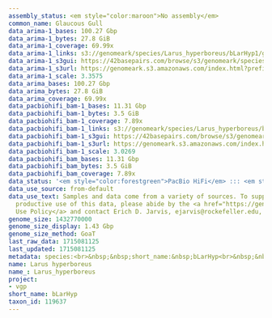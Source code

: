 ```yaml
---
assembly_status: <em style="color:maroon">No assembly</em>
common_name: Glaucous Gull
data_arima-1_bases: 100.27 Gbp
data_arima-1_bytes: 27.8 GiB
data_arima-1_coverage: 69.99x
data_arima-1_links: s3://genomeark/species/Larus_hyperboreus/bLarHyp1/genomic_data/arima/<br>
data_arima-1_s3gui: https://42basepairs.com/browse/s3/genomeark/species/Larus_hyperboreus/bLarHyp1/genomic_data/arima/
data_arima-1_s3url: https://genomeark.s3.amazonaws.com/index.html?prefix=species/Larus_hyperboreus/bLarHyp1/genomic_data/arima/
data_arima-1_scale: 3.3575
data_arima_bases: 100.27 Gbp
data_arima_bytes: 27.8 GiB
data_arima_coverage: 69.99x
data_pacbiohifi_bam-1_bases: 11.31 Gbp
data_pacbiohifi_bam-1_bytes: 3.5 GiB
data_pacbiohifi_bam-1_coverage: 7.89x
data_pacbiohifi_bam-1_links: s3://genomeark/species/Larus_hyperboreus/bLarHyp1/genomic_data/pacbio_hifi/<br>
data_pacbiohifi_bam-1_s3gui: https://42basepairs.com/browse/s3/genomeark/species/Larus_hyperboreus/bLarHyp1/genomic_data/pacbio_hifi/
data_pacbiohifi_bam-1_s3url: https://genomeark.s3.amazonaws.com/index.html?prefix=species/Larus_hyperboreus/bLarHyp1/genomic_data/pacbio_hifi/
data_pacbiohifi_bam-1_scale: 3.0269
data_pacbiohifi_bam_bases: 11.31 Gbp
data_pacbiohifi_bam_bytes: 3.5 GiB
data_pacbiohifi_bam_coverage: 7.89x
data_status: '<em style="color:forestgreen">PacBio HiFi</em> ::: <em style="color:forestgreen">Arima</em>'
data_use_source: from-default
data_use_text: Samples and data come from a variety of sources. To support fair and
  productive use of this data, please abide by the <a href="https://genome10k.soe.ucsc.edu/data-use-policies/">Data
  Use Policy</a> and contact Erich D. Jarvis, ejarvis@rockefeller.edu, with any questions.
genome_size: 1432770000
genome_size_display: 1.43 Gbp
genome_size_method: GoaT
last_raw_data: 1715081125
last_updated: 1715081125
metadata: species:<br>&nbsp;&nbsp;short_name:&nbsp;bLarHyp<br>&nbsp;&nbsp;name:&nbsp;Larus&nbsp;hyperboreus<br>&nbsp;&nbsp;taxon_id:&nbsp;119637<br>&nbsp;&nbsp;common_name:&nbsp;Glaucous&nbsp;Gull<br>&nbsp;&nbsp;order:<br>&nbsp;&nbsp;&nbsp;&nbsp;name:&nbsp;Charadriiformes<br>&nbsp;&nbsp;family:<br>&nbsp;&nbsp;&nbsp;&nbsp;name:&nbsp;Laridae<br>&nbsp;&nbsp;individuals:<br>&nbsp;&nbsp;&nbsp;&nbsp;-&nbsp;short_name:&nbsp;bLarHyp1<br>&nbsp;&nbsp;&nbsp;&nbsp;&nbsp;&nbsp;biosample_id:&nbsp;SAMEA115119300<br>&nbsp;&nbsp;&nbsp;&nbsp;&nbsp;&nbsp;sex:&nbsp;female<br>&nbsp;&nbsp;genome_size:&nbsp;1432770000<br>&nbsp;&nbsp;genome_size_method:&nbsp;GoaT<br>&nbsp;&nbsp;project:&nbsp;[&nbsp;vgp&nbsp;]<br>
name: Larus hyperboreus
name_: Larus_hyperboreus
project:
- vgp
short_name: bLarHyp
taxon_id: 119637
---
```


